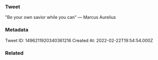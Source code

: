 ### Tweet
"Be your own savior while you can" — Marcus Aurelius

### Metadata
Tweet ID: 1496211920340361216
Created At: 2022-02-22T19:54:54.000Z

### Related

